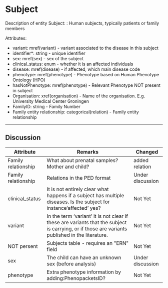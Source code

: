 # Subject #

Description of entity Subject: : Human subjects, typically patients or family members

Attributes:

*	variant: mref(variant) - variant associated to the disease in this subject
*	identifier*: string - unique identifier
*	sex: mref(sex) - sex of the subject
*	clinical_status: enum - whether it is an affected individuals
*	disease: mref(disease) - if affected, which main disease code
*	phenotype: mref(phenotype) - Phenotype based on Human Phenotype Ontology (HPO)
*	hasNotPhenotype: mref(phenotype) - Relevant Phenotype NOT present in subject
*	Organisation: xref(organisation) - Name of the organisation. E.g. University Medical Center Groningen
*	FamilyID: string - Family Number
*	Family entity relationship: categorical(relation) - Family entity relationship

---

## Discussion ##


| Attribute | Remarks    | Changed  |
| ---------- | ------------ | ---------- |
| Family relationship | What about prenatal samples? Mother and child? | added relation |
| Family relationship | Relations in the PED format | Under discussion |
| clinical_status | It is not entirely clear what happens if a subject has multiple diseases. Is the subject for instance‘affected’ yes? | Not Yet |
| variant | In the term ‘variant’ it is not clear if these are variants that the subject is carrying, or if those are variants published in the literature. | Not Yet |
| NOT persent | Subjects table - requires an "ERN" field | Not Yet |
| sex | The child can have an unknown sex (before analysis) | Under discussion |
| phenotype | Extra phenotype information by adding:PhenopacketsID? | Not Yet |
